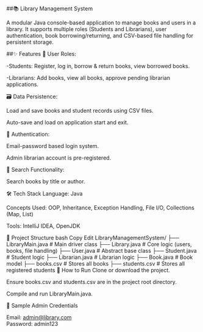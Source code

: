 ##📚 Library Management System

A modular Java console-based application to manage books and users in a library. It supports multiple roles (Students and Librarians), user authentication, book borrowing/returning, and CSV-based file handling for persistent storage.

##✨ Features
👤 User Roles:

-Students: Register, log in, borrow & return books, view borrowed books.

-Librarians: Add books, view all books, approve pending librarian applications.

🗃 Data Persistence:

Load and save books and student records using CSV files.

Auto-save and load on application start and exit.

🔐 Authentication:

Email-password based login system.

Admin librarian account is pre-registered.

🔎 Search Functionality:

Search books by title or author.

🛠 Tech Stack
Language: Java

Concepts Used: OOP, Inheritance, Exception Handling, File I/O, Collections (Map, List)

Tools: IntelliJ IDEA, OpenJDK

📁 Project Structure
bash
Copy
Edit
LibraryManagementSystem/
├── LibraryMain.java            # Main driver class
├── Library.java                # Core logic (users, books, file handling)
├── User.java                   # Abstract base class
├── Student.java                # Student logic
├── Librarian.java              # Librarian logic
├── Book.java                   # Book model
├── books.csv                   # Stores all books
├── students.csv                # Stores all registered students
📂 How to Run
Clone or download the project.

Ensure books.csv and students.csv are in the project root directory.

Compile and run LibraryMain.java.

📝 Sample Admin Credentials

Email: admin@library.com  
Password: admin123
